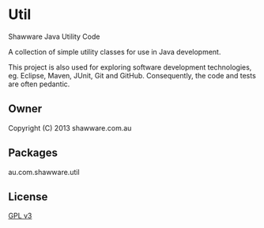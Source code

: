 Util
====

Shawware Java Utility Code

A collection of simple utility classes for use in Java development.

This project is also used for exploring software development technologies,
eg. Eclipse, Maven, JUnit, Git and GitHub.
Consequently, the code and tests are often pedantic.

Owner
-----

Copyright (C) 2013 shawware.com.au

Packages
--------

au.com.shawware.util

License
-------

<a href="http://www.gnu.org/copyleft/gpl.html">GPL v3</a>
